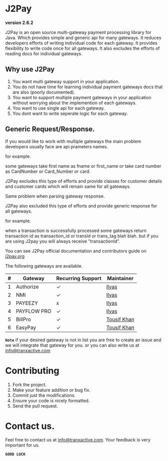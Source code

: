 # J2Pay

**version 2.6.2**

J2Pay is an open source multi-gateway payment processing library for Java. Which provides simple and generic api for many gateways. It reduces developers efforts of writing individual code for each gateway. It provides flexibility to write code once for all gateways. It also excludes the efforts of reading docs for individual gateways.

## Why use J2Pay

1. You want multi gateway support in your application.
2. You do not have time for learning individual payment gateways docs that are also (poorly documented).
3. You want to support multiple payment gateways in your application without worrying about the implemention of each gateways.
4. You want to use single api for each gateway.
5. You dont want to write seperate logic for each gateway.

## Generic Request/Response.

If you would like to work with multiple gateways the main problem developers usually face are api prameters names.

for example.

some gateways 
take first name as fname or first_name or
take card number as CardNumber or Card_Number or card.

J2Pay excludes this type of efforts and provide classes for customer details and customer cards which will remain same for all gateways. 

Same problem when parsing gateway response.

J2Pay also excluded this type of efforts and provide generic response for all gateways.

for example.

when a transaction is successfully processed some gateways return transaction id as transaction_id or transId or trans_tag blah blah.
but if you are using J2pay you will always receive "transactionId".

You can see J2Pay official documentation and contributors guide on [j2pay.org](http://j2pay.org/)

The following gateways are available.

#| Gateway | Recurring Support | Maintainer
--- | --- | --- | ---
1 | Authorize | ✓ | [Ilyas](https://www.linkedin.com/in/muhammad-ilyas-a4ab7839/)
2 | NMI | ✓ | [Ilyas](https://www.linkedin.com/in/muhammad-ilyas-a4ab7839/)
3 | PAYEEZY | x | [Ilyas](https://www.linkedin.com/in/muhammad-ilyas-a4ab7839/)
4 | PAYFLOW PRO | ✓ | [Ilyas](https://www.linkedin.com/in/muhammad-ilyas-a4ab7839/)
5 | BillPro | ✓ | [Tousif Khan](https://www.linkedin.com/in/tousifhasanzai/)
6 | EasyPay | ✓ | [Tousif Khan](https://www.linkedin.com/in/tousifhasanzai/)

**`Note`** if your desired gateway is not in list you are free to create an issue and we will integrate that gateway for you. or you can also write us at info@tranxactive.com

# Contributing

1. Fork the project.
2. Make your feature addition or bug fix.
3. Commit just the modifications.
4. Ensure your code is nicely formatted.
5. Send the pull request.

# Contact us.

Feel free to contact us at info@tranxactive.com.
Your feedback is very important for us.

**`GOOD LUCK`**
